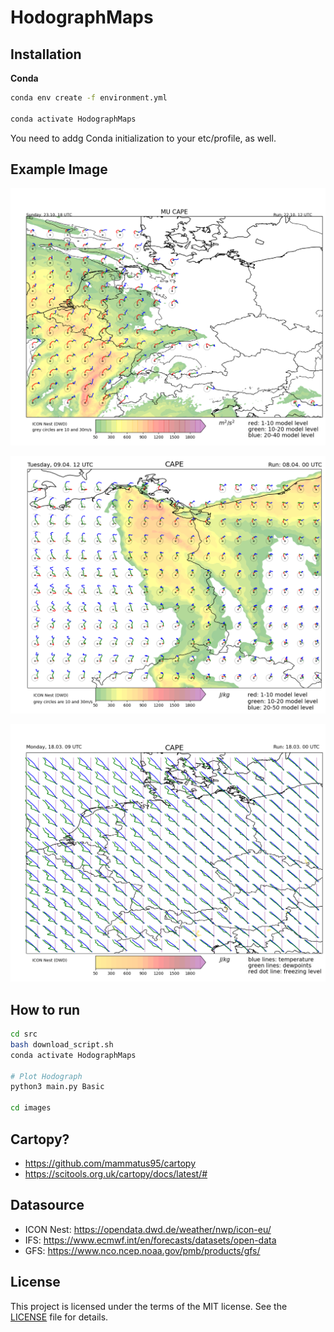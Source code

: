 # HodographMaps

## Installation

**Conda**

```bash
conda env create -f environment.yml

conda activate HodographMaps
```

You need to addg Conda initialization to your etc/profile, as well.

## Example Image

![Example](images/example.png)

![Map of Hodographs](images/hodographmap_area.png)

![Map of Soundings](images/soundingmap_example.png)


## How to run

```bash
cd src
bash download_script.sh
conda activate HodographMaps

# Plot Hodograph
python3 main.py Basic

cd images
```

## Cartopy?

- https://github.com/mammatus95/cartopy
- https://scitools.org.uk/cartopy/docs/latest/#

## Datasource
- ICON Nest: https://opendata.dwd.de/weather/nwp/icon-eu/
- IFS: https://www.ecmwf.int/en/forecasts/datasets/open-data
- GFS: https://www.nco.ncep.noaa.gov/pmb/products/gfs/

## License

This project is licensed under the terms of the MIT license. See the [LICENSE](LICENSE) file for details.
